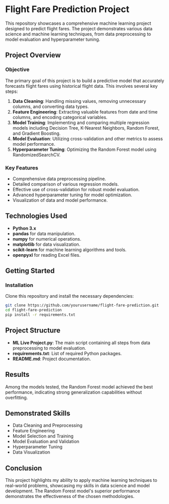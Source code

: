 # Flight Fare Prediction Project

This repository showcases a comprehensive machine learning project designed to predict flight fares. The project demonstrates various data science and machine learning techniques, from data preprocessing to model evaluation and hyperparameter tuning.

## Project Overview

### Objective

The primary goal of this project is to build a predictive model that accurately forecasts flight fares using historical flight data. This involves several key steps:

1. **Data Cleaning**: Handling missing values, removing unnecessary columns, and converting data types.
2. **Feature Engineering**: Extracting valuable features from date and time columns, and encoding categorical variables.
3. **Model Training**: Implementing and comparing multiple regression models including Decision Tree, K-Nearest Neighbors, Random Forest, and Gradient Boosting.
4. **Model Evaluation**: Utilizing cross-validation and other metrics to assess model performance.
5. **Hyperparameter Tuning**: Optimizing the Random Forest model using RandomizedSearchCV.

### Key Features

- Comprehensive data preprocessing pipeline.
- Detailed comparison of various regression models.
- Effective use of cross-validation for robust model evaluation.
- Advanced hyperparameter tuning for model optimization.
- Visualization of data and model performance.

## Technologies Used

- **Python 3.x**
- **pandas** for data manipulation.
- **numpy** for numerical operations.
- **matplotlib** for data visualization.
- **scikit-learn** for machine learning algorithms and tools.
- **openpyxl** for reading Excel files.

## Getting Started

### Installation

Clone this repository and install the necessary dependencies:

```bash
git clone https://github.com/yourusername/flight-fare-prediction.git
cd flight-fare-prediction
pip install -r requirements.txt
```

## Project Structure

- **ML Live Project.py**: The main script containing all steps from data preprocessing to model evaluation.
- **requirements.txt**: List of required Python packages.
- **README.md**: Project documentation.

## Results

Among the models tested, the Random Forest model achieved the best performance, indicating strong generalization capabilities without overfitting.

## Demonstrated Skills

- Data Cleaning and Preprocessing
- Feature Engineering
- Model Selection and Training
- Model Evaluation and Validation
- Hyperparameter Tuning
- Data Visualization

## Conclusion

This project highlights my ability to apply machine learning techniques to real-world problems, showcasing my skills in data science and model development. The Random Forest model's superior performance demonstrates the effectiveness of the chosen methodologies.

